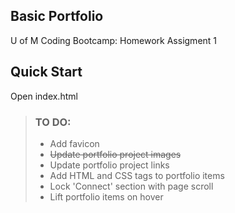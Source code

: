 ## Basic Portfolio 
U of M Coding Bootcamp: Homework Assigment 1


## Quick Start
Open index.html


> ### TO DO:
> - Add favicon
> - ~~Update portfolio project images~~
> - Update portfolio project links
> - Add HTML and CSS tags to portfolio items
> - Lock 'Connect' section with page scroll
> - Lift portfolio items on hover


